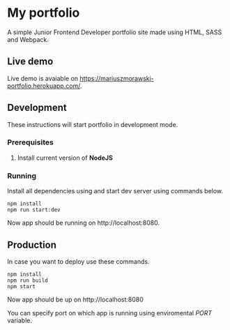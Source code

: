 # My portfolio

A simple Junior Frontend Developer portfolio site made using HTML, SASS and Webpack.

## Live demo
Live demo is avaiable on https://mariuszmorawski-portfolio.herokuapp.com/.

## Development
These instructions will start portfolio in development mode.

### Prerequisites

1. Install current version of **NodeJS**

### Running 
Install all dependencies using and start dev server using commands below.
```
npm install
npm run start:dev
```

Now app should be running on http://localhost:8080.

## Production
In case you want to deploy use these commands.
```
npm install
npm run build
npm start
```

Now app should be up on http://localhost:8080

You can specify port on which app is running using enviromental *PORT* variable.
